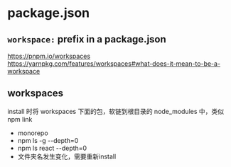 # package.json

## `workspace:` prefix in a package.json

<https://pnpm.io/workspaces>
<https://yarnpkg.com/features/workspaces#what-does-it-mean-to-be-a-workspace>

## workspaces

install 时将 workspaces 下面的包，软链到根目录的 node_modules 中，类似npm link

- monorepo
- npm ls -g --depth=0
- npm ls react --depth=0
- 文件夹名发生变化，需要重新install
